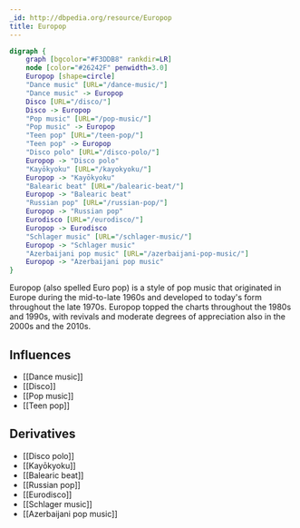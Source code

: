 ```yaml
---
_id: http://dbpedia.org/resource/Europop
title: Europop
---
```


```dot
digraph {
	graph [bgcolor="#F3DDB8" rankdir=LR]
	node [color="#26242F" penwidth=3.0]
	Europop [shape=circle]
	"Dance music" [URL="/dance-music/"]
	"Dance music" -> Europop
	Disco [URL="/disco/"]
	Disco -> Europop
	"Pop music" [URL="/pop-music/"]
	"Pop music" -> Europop
	"Teen pop" [URL="/teen-pop/"]
	"Teen pop" -> Europop
	"Disco polo" [URL="/disco-polo/"]
	Europop -> "Disco polo"
	"Kayōkyoku" [URL="/kayokyoku/"]
	Europop -> "Kayōkyoku"
	"Balearic beat" [URL="/balearic-beat/"]
	Europop -> "Balearic beat"
	"Russian pop" [URL="/russian-pop/"]
	Europop -> "Russian pop"
	Eurodisco [URL="/eurodisco/"]
	Europop -> Eurodisco
	"Schlager music" [URL="/schlager-music/"]
	Europop -> "Schlager music"
	"Azerbaijani pop music" [URL="/azerbaijani-pop-music/"]
	Europop -> "Azerbaijani pop music"
}
```

Europop (also spelled Euro pop) is a style of pop music that originated in Europe during the mid-to-late 1960s and developed to today's form throughout the late 1970s. Europop topped the charts throughout the 1980s and 1990s, with revivals and moderate degrees of appreciation also in the 2000s and the 2010s.

## Influences
- [[Dance music]]
- [[Disco]]
- [[Pop music]]
- [[Teen pop]]

## Derivatives
- [[Disco polo]]
- [[Kayōkyoku]]
- [[Balearic beat]]
- [[Russian pop]]
- [[Eurodisco]]
- [[Schlager music]]
- [[Azerbaijani pop music]]
